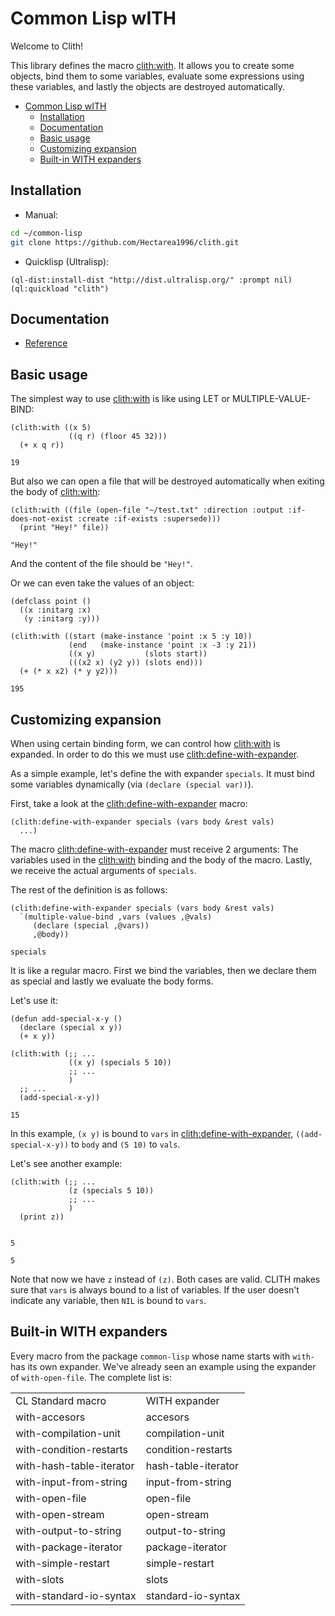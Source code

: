 

<a id="header-adp-github-headertag708"></a>
# Common Lisp wITH

Welcome to Clith\!

This library defines the macro [clith\:with](/docs/scribble/reference.md#function-clith-with)\. It allows you to create some objects\, bind them to some variables\, evaluate some expressions using these variables\, and lastly the objects are destroyed automatically\.

* [Common Lisp wITH](/README.md#header-adp-github-headertag708)
  * [Installation](/README.md#header-adp-github-headertag709)
  * [Documentation](/README.md#header-adp-github-headertag710)
  * [Basic usage](/README.md#header-adp-github-headertag711)
  * [Customizing expansion](/README.md#header-adp-github-headertag718)
  * [Built\-in WITH expanders](/README.md#header-adp-github-headertag725)


<a id="header-adp-github-headertag709"></a>
## Installation

* Manual\:

`````sh
cd ~/common-lisp
git clone https://github.com/Hectarea1996/clith.git
`````
* Quicklisp \(Ultralisp\)\:

`````common-lisp
(ql-dist:install-dist "http://dist.ultralisp.org/" :prompt nil)
(ql:quickload "clith")
`````

<a id="header-adp-github-headertag710"></a>
## Documentation

* [Reference](/docs/scribble/reference.md#header-adp-github-reference)


<a id="header-adp-github-headertag711"></a>
## Basic usage

The simplest way to use [clith\:with](/docs/scribble/reference.md#function-clith-with) is like using LET or MULTIPLE\-VALUE\-BIND\:

`````common-lisp
(clith:with ((x 5)
             ((q r) (floor 45 32)))
  (+ x q r))
`````
`````common-lisp
19
`````


But also we can open a file that will be destroyed automatically when exiting the body of [clith\:with](/docs/scribble/reference.md#function-clith-with)\:

`````common-lisp
(clith:with ((file (open-file "~/test.txt" :direction :output :if-does-not-exist :create :if-exists :supersede)))
  (print "Hey!" file))
`````
`````common-lisp
"Hey!"
`````

And the content of the file should be ``` "Hey!" ```\.

Or we can even take the values of an object\:

`````common-lisp
(defclass point ()
  ((x :initarg :x)
   (y :initarg :y)))

(clith:with ((start (make-instance 'point :x 5 :y 10))
             (end   (make-instance 'point :x -3 :y 21))
             ((x y)           (slots start))
             (((x2 x) (y2 y)) (slots end)))
  (+ (* x x2) (* y y2)))
`````
`````common-lisp
195
`````

<a id="header-adp-github-headertag718"></a>
## Customizing expansion

When using certain binding form\, we can control how [clith\:with](/docs/scribble/reference.md#function-clith-with) is expanded\. In order to do this we must use [clith\:define\-with\-expander](/docs/scribble/reference.md#function-clith-define-with-expander)\.

As a simple example\, let\'s define the with expander ``` specials ```\. It must bind some variables dynamically \(via ``` (declare (special var)) ```\)\.

First\, take a look at the [clith\:define\-with\-expander](/docs/scribble/reference.md#function-clith-define-with-expander) macro\:

`````
(clith:define-with-expander specials (vars body &rest vals)
  ...)
`````

The macro [clith\:define\-with\-expander](/docs/scribble/reference.md#function-clith-define-with-expander) must receive 2 arguments\: The variables used in the [clith\:with](/docs/scribble/reference.md#function-clith-with) binding and the body of the macro\. Lastly\, we receive the actual arguments of ``` specials ```\.

The rest of the definition is as follows\:

`````common-lisp
(clith:define-with-expander specials (vars body &rest vals)
  `(multiple-value-bind ,vars (values ,@vals)
     (declare (special ,@vars))
     ,@body))
`````
`````common-lisp
specials
`````

It is like a regular macro\. First we bind the variables\, then we declare them as special and lastly we evaluate the body forms\.

Let\'s use it\:

`````common-lisp
(defun add-special-x-y ()
  (declare (special x y))
  (+ x y))

(clith:with (;; ...
             ((x y) (specials 5 10))
             ;; ...
             )
  ;; ...
  (add-special-x-y))
`````
`````common-lisp
15
`````

In this example\, ``` (x y) ``` is bound to ``` vars ``` in [clith\:define\-with\-expander](/docs/scribble/reference.md#function-clith-define-with-expander)\, ``` ((add-special-x-y)) ``` to ``` body ``` and ``` (5 10) ``` to ``` vals ```\.

Let\'s see another example\:

`````common-lisp
(clith:with (;; ...
             (z (specials 5 10))
             ;; ...
             )
  (print z))
`````
`````text

5 
`````
`````common-lisp
5
`````

Note that now we have ``` z ``` instead of ``` (z) ```\. Both cases are valid\. CLITH makes sure that ``` vars ``` is always bound to a list of variables\. If the user doesn\'t indicate any variable\, then ``` NIL ``` is bound to ``` vars ```\.

<a id="header-adp-github-headertag725"></a>
## Built\-in WITH expanders

Every macro from the package ``` common-lisp ``` whose name starts with ``` with- ``` has its own expander\. We\'ve already seen an example using the expander of ``` with-open-file ```\. The complete list is\:

<table>
<tr>
<td>CL Standard macro</td>
<td>WITH expander</td>
</tr>
<tr>
<td>with-accesors</td>
<td>accesors</td>
</tr>
<tr>
<td>with-compilation-unit</td>
<td>compilation-unit</td>
</tr>
<tr>
<td>with-condition-restarts</td>
<td>condition-restarts</td>
</tr>
<tr>
<td>with-hash-table-iterator</td>
<td>hash-table-iterator</td>
</tr>
<tr>
<td>with-input-from-string</td>
<td>input-from-string</td>
</tr>
<tr>
<td>with-open-file</td>
<td>open-file</td>
</tr>
<tr>
<td>with-open-stream</td>
<td>open-stream</td>
</tr>
<tr>
<td>with-output-to-string</td>
<td>output-to-string</td>
</tr>
<tr>
<td>with-package-iterator</td>
<td>package-iterator</td>
</tr>
<tr>
<td>with-simple-restart</td>
<td>simple-restart</td>
</tr>
<tr>
<td>with-slots</td>
<td>slots</td>
</tr>
<tr>
<td>with-standard-io-syntax</td>
<td>standard-io-syntax</td>
</tr>
</table>